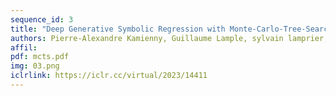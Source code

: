 ```yaml
---
sequence_id: 3
title: "Deep Generative Symbolic Regression with Monte-Carlo-Tree-Search"
authors: Pierre-Alexandre Kamienny, Guillaume Lample, sylvain lamprier, Marco Virgolin
affil: 
pdf: mcts.pdf
img: 03.png
iclrlink: https://iclr.cc/virtual/2023/14411
---
```

